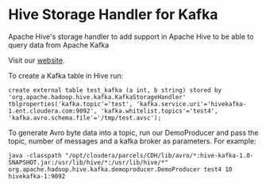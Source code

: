 # Hive Storage Handler for Kafka

Apache Hive's storage handler to add support in Apache Hive to be able to query data from Apache Kafka

Visit our [website](http://hiveka.weebly.com/).

To create a Kafka table in Hive run:
```
create external table test_kafka (a int, b string) stored by 'org.apache.hadoop.hive.kafka.KafkaStorageHandler' tblproperties('kafka.topic'='test', 'kafka.service.uri'='hivekafka-1.ent.cloudera.com:9092', 'kafka.whitelist.topics'='test4', 'kafka.avro.schema.file'='/tmp/test.avsc');
```

To generate Avro byte data into a topic, run our DemoProducer and pass the topic, number of messages and a kafka broker as parameters.
For example:
```
java -classpath "/opt/cloudera/parcels/CDH/lib/avro/*:hive-kafka-1.0-SNAPSHOT.jar:/usr/lib/hive/*:/usr/lib/hive/*" org.apache.hadoop.hive.kafka.demoproducer.DemoProducer test4 10 hivekafka-1:9092
```
